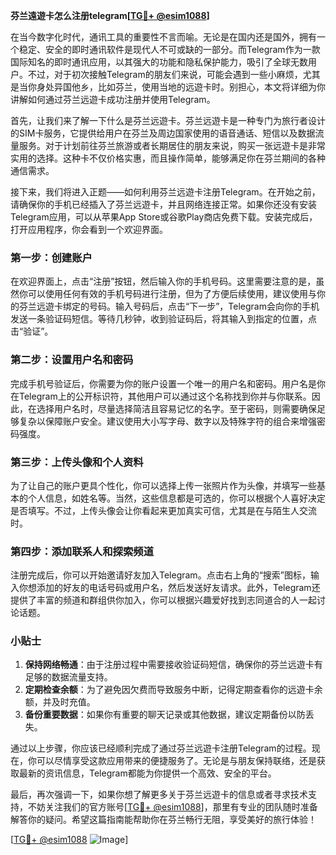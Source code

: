 **芬兰遠遊卡怎么注册telegram[[TG💪+ @esim1088](https://t.me/s/esim1088)]**

在当今数字化时代，通讯工具的重要性不言而喻。无论是在国内还是国外，拥有一个稳定、安全的即时通讯软件是现代人不可或缺的一部分。而Telegram作为一款国际知名的即时通讯应用，以其强大的功能和隐私保护能力，吸引了全球无数用户。不过，对于初次接触Telegram的朋友们来说，可能会遇到一些小麻烦，尤其是当你身处异国他乡，比如芬兰，使用当地的远遊卡时。别担心，本文将详细为你讲解如何通过芬兰远遊卡成功注册并使用Telegram。

首先，让我们来了解一下什么是芬兰远遊卡。芬兰远遊卡是一种专门为旅行者设计的SIM卡服务，它提供给用户在芬兰及周边国家使用的语音通话、短信以及数据流量服务。对于计划前往芬兰旅游或者长期居住的朋友来说，购买一张远遊卡是非常实用的选择。这种卡不仅价格实惠，而且操作简单，能够满足你在芬兰期间的各种通信需求。

接下来，我们将进入正题——如何利用芬兰远遊卡注册Telegram。在开始之前，请确保你的手机已经插入了芬兰远遊卡，并且网络连接正常。如果你还没有安装Telegram应用，可以从苹果App Store或谷歌Play商店免费下载。安装完成后，打开应用程序，你会看到一个欢迎界面。

### 第一步：创建账户

在欢迎界面上，点击“注册”按钮，然后输入你的手机号码。这里需要注意的是，虽然你可以使用任何有效的手机号码进行注册，但为了方便后续使用，建议使用与你的芬兰远遊卡绑定的号码。输入号码后，点击“下一步”，Telegram会向你的手机发送一条验证码短信。等待几秒钟，收到验证码后，将其输入到指定的位置，点击“验证”。

### 第二步：设置用户名和密码

完成手机号验证后，你需要为你的账户设置一个唯一的用户名和密码。用户名是你在Telegram上的公开标识符，其他用户可以通过这个名称找到你并与你联系。因此，在选择用户名时，尽量选择简洁且容易记忆的名字。至于密码，则需要确保足够复杂以保障账户安全。建议使用大小写字母、数字以及特殊字符的组合来增强密码强度。

### 第三步：上传头像和个人资料

为了让自己的账户更具个性化，你可以选择上传一张照片作为头像，并填写一些基本的个人信息，如姓名等。当然，这些信息都是可选的，你可以根据个人喜好决定是否填写。不过，上传头像会让你看起来更加真实可信，尤其是在与陌生人交流时。

### 第四步：添加联系人和探索频道

注册完成后，你可以开始邀请好友加入Telegram。点击右上角的“搜索”图标，输入你想添加的好友的电话号码或用户名，然后发送好友请求。此外，Telegram还提供了丰富的频道和群组供你加入，你可以根据兴趣爱好找到志同道合的人一起讨论话题。

### 小贴士

1. **保持网络畅通**：由于注册过程中需要接收验证码短信，确保你的芬兰远遊卡有足够的数据流量支持。
2. **定期检查余额**：为了避免因欠费而导致服务中断，记得定期查看你的远遊卡余额，并及时充值。
3. **备份重要数据**：如果你有重要的聊天记录或其他数据，建议定期备份以防丢失。

通过以上步骤，你应该已经顺利完成了通过芬兰远遊卡注册Telegram的过程。现在，你可以尽情享受这款应用带来的便捷服务了。无论是与朋友保持联络，还是获取最新的资讯信息，Telegram都能为你提供一个高效、安全的平台。

最后，再次强调一下，如果你想了解更多关于芬兰远遊卡的信息或者寻求技术支持，不妨关注我们的官方账号[[TG💪+ @esim1088](https://t.me/s/esim1088)]，那里有专业的团队随时准备解答你的疑问。希望这篇指南能帮助你在芬兰畅行无阻，享受美好的旅行体验！

[[TG💪+ @esim1088](https://t.me/s/esim1088) ![Image](https://i.postimg.cc/4NQfJmqS/Snipaste-2025-05-13-00-14-12.png)]